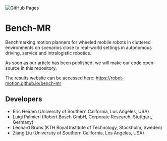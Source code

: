 ![GitHub Pages](https://github.com/robot-motion/bench-mr/workflows/Build%20and%20deploy%20Jekyll%20site%20to%20GitHub%20Pages/badge.svg)

# Bench-MR
Benchmarking motion planners for wheeled mobile robots in cluttered environments on scenarios close to real-world settings in autonomous driving, service and intralogistic robotics.

As soon as our article has been published, we will make our code open-source in this repository.

The results website can be accessed here: https://robot-motion.github.io/bench-mr


## Developers
* Eric Heiden (University of Southern California, Los Angeles, USA)
* Luigi Palmieri (Robert Bosch GmbH, Corporate Research, Stuttgart, Germany)
* Leonard Bruns (KTH Royal Institute of Technology, Stockholm, Sweden)
* Ziang Liu (University of Southern California, Los Angeles, USA)
